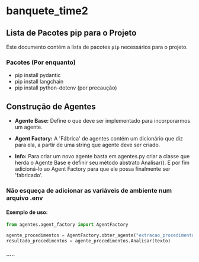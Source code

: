 # banquete_time2

## Lista de Pacotes pip para o Projeto

Este documento contém a lista de pacotes `pip` necessários para o projeto.


### Pacotes (Por enquanto)

 - pip install pydantic
 - pip install langchain
 - pip install python-dotenv (por precaução)

## Construção de Agentes
 - **Agente Base:** Define o que deve ser implementado para incorporarmos um agente.

 - **Agent Factory:** A 'Fábrica' de agentes contém um dicionário que diz para ela, a partir de uma string que agente deve ser criado.

 - **Info:** Para criar um novo agente basta em agentes.py criar a classe que herda o Agente Base e definir seu método abstrato Analisar(). E por fim adicioná-lo ao Agent Factory para que ele possa finalmente ser 'fabricado'.


### Não esqueça de adicionar as variáveis de ambiente num arquivo .env

#### Exemplo de uso:
 ```python
from agentes.agent_factory import AgentFactory

agente_procedimentos = AgentFactory.obter_agente("extracao_procedimentos")()
resultado_procedimentos = agente_procedimentos.Analisar(texto) 
```

#### .....